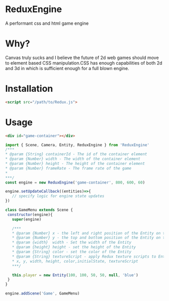 # ReduxEngine
A performant css and html game engine


# Why?

Canvas truly sucks and I believe the future of 2d web games should move to element based CSS manipulation.CSS has enough capabilities of both 2d and 3d in which is sufficient enough for a full blown engine.

# Installation

```html
<script src="/path/to/Redux.js">
```

# Usage 

```html
<div id="game-container"></div>
```

```js
import { Scene, Camera, Entity, ReduxEngine } from 'ReduxEngine'
/***
* @param {String} containerId - The id of the container element
* @param {Number} width - The width of the container element
* @param {Number} height - The height of the container element
* @param {Number} frameRate - The frame rate of the game
*
***/
const engine = new ReduxEngine('game-container', 800, 600, 60)

engine.setUpdateCallback((entities)=>{
   // specify logic for engine state updates
})

class GameMenu extends Scene {
 constructor(engine){
   super(engine)

   /***
   * @param {Number} x - the left and right position of the Entity on the x axis
   * @param {Number} y - the top and bottom position of the Entity on the y axis
   * @param {width}  width - Set the width of the Entity
   * @param {height} height - set the height of the Entity
   * @param {String} color - set the color of the Entity
   * @param {String} textureScript - apply Redux texture scripts to Entities
   * x, y, width, height, color,initialState, textureScript
   ***/

   this.player = new Entity(100, 100, 50, 50, null, 'blue')
 }
}

engine.addScene('Game', GameMenu)

```
